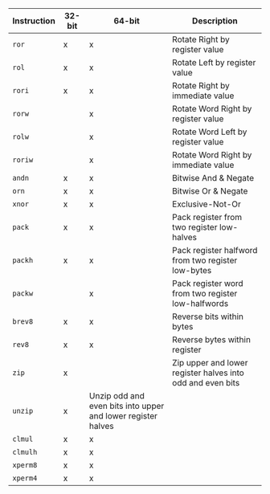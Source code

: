 | Instruction | 32-bit | 64-bit | Description |
|-|-|-|-|
| `ror` | x | x | Rotate Right by register value |
| `rol` | x | x | Rotate Left by register value |
| `rori` | x | x | Rotate Right by immediate value |
| `rorw` |  | x | Rotate Word Right by register value |
| `rolw` |  | x | Rotate Word Left by register value |
| `roriw` |  | x | Rotate Word Right by immediate value |
| `andn` |  x | x | Bitwise And & Negate |
| `orn` |  x | x | Bitwise Or & Negate |
| `xnor` |  x | x | Exclusive-Not-Or |
| `pack` |  x | x | Pack register from two register low-halves | 
| `packh` |  x | x | Pack register halfword from two register low-bytes |
| `packw` |  | x | Pack register word from two register low-halfwords |
| `brev8` |  x | x | Reverse bits within bytes |
| `rev8` |  x | x | Reverse bytes within register |
| `zip` |  x | | Zip upper and lower register halves into odd and even bits |
| `unzip` |  x | Unzip odd and even bits into upper and lower register halves |
| `clmul` |  x | x |
| `clmulh` |  x | x |
| `xperm8` |  x | x |
| `xperm4` |  x | x |
